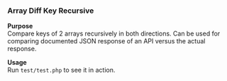 ### Array Diff Key Recursive

**Purpose**<br />
Compare keys of 2 arrays recursively in both directions.
Can be used for comparing documented JSON response of an API versus the actual response.

**Usage**<br />
Run `test/test.php` to see it in action.
